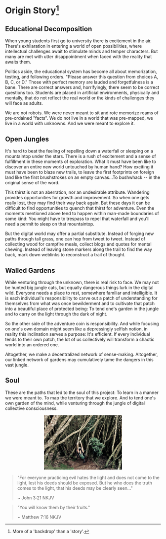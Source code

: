 # Origin Story[^backdrop]

## Educational Decomposition

When young students first go to university there is excitement in the air. There's exhilaration in entering a world of open possibilities, where intellectual challenges await to stimulate minds and temper characters. But many are met with utter disappointment when faced with the reality that awaits them.

Politics aside, the educational system has become all about memorization, testing, and following orders. "Please answer this question from choices A, B, C, or D." Those with perfect memory are lauded and forgetfulness is a bane. There are correct answers and, horrifyingly, there seem to be correct questions too. Students are placed in artificial environments, physically and mentally, that do not reflect the real world or the kinds of challenges they will face as adults.

We are not robots. We were never meant to sit and rote memorize reams of pre-ordained "facts". We do not live in a world that was pre-mapped, we live in a world with unknowns. And we were meant to explore it.

## Open Jungles

It's hard to beat the feeling of repelling down a waterfall or sleeping on a mountaintop under the stars. There is a rush of excitement and a sense of fulfillment in these moments of exploration. What it must have been like to discover an entire new world untouched by human hand? How exciting it must have been to blaze new trails, to leave the first footprints on foreign land like the first brushstrokes on an empty canvas...To bushwhack -- in the original sense of the word.

This thirst is not an aberration, nor an undesirable attribute. Wandering provides opportunities for growth and improvement. So when one gets really lost, they may find their way back again. But these days it can be difficult to find opportunities to quench that thirst for adventure. Even the moments mentioned above tend to happen within man-made boundaries of some kind: You might have to trespass to repel that waterfall and you'll need a permit to sleep on that mountaintop.

But the digital world may offer a partial substitute. Instead of forging new paths through tall grass, one can hop from tweet to tweet. Instead of collecting wood for campfire meals, collect blogs and quotes for mental chewing. Instead of leaving stone markers along the trail to find the way back, mark down weblinks to reconstruct a trail of thought.

## Walled Gardens

While venturing through the unknown, there is real risk to face. We may not be hunted big jungle cats, but equally dangerous things lurk in the digital wild. Everyone needs a place to rest, somewhere familiar and intelligible. It is each individual's responsibility to carve out a patch of understanding for themselves from what was once bewilderment and to cultivate that patch into a beautiful place of protected being: To tend one's garden in the jungle and to carry on the light through the dark of night.

So the other side of the adventure coin is responsibility. And while focusing on one's own domain might seem like a depressingly selfish notion, in reality this inclination serves a purpose: It's efficient. If every individual tends to their own patch, the lot of us collectively will transform a chaotic world into an ordered one.

Altogether, we make a decentralized network of sense-making. Altogether, our linked network of gardens may cumulatively tame the dangers in this vast jungle.

## Soul

These are the paths that led to the soul of this project: To learn in a manner we were meant to. To map the territory that we explore. And to tend one's own garden of the mind, while venturing through the jungle of digital collective consciousness.

<p align="center">
  <img src="../static/natures-jungle-gym.jpeg" width=50%/>
</p>

> "For everyone practicing evil hates the light and does not come to the light, lest his deeds should be exposed. But he who does the truth comes to the light, that his deeds may be clearly seen..."
> 
> ~ John 3:21 NKJV

> "You will know them by their fruits."
> 
> ~ Matthew 7:16 NKJV


[^backdrop]: More of a 'backdrop' than a 'story'.
